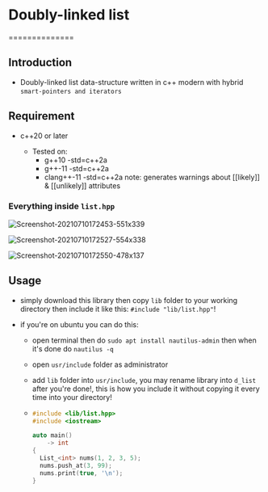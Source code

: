 # Doubly-linked list

==============

## Introduction

- Doubly-linked list data-structure written in c++ modern with hybrid `smart-pointers and iterators`

## Requirement

- c++20 or later

  - Tested on:
    - g++10 -std=c++2a
    - g++-11 -std=c++2a
    - clang++-11 -std=c++2a note: generates warnings about [[likely]] & [[unlikely]] attributes

### Everything inside `list.hpp`

![Screenshot-20210710172453-551x339](https://user-images.githubusercontent.com/62993724/125166373-12ba0880-e1a4-11eb-8c13-e3d34840db35.png)

![Screenshot-20210710172527-554x338](https://user-images.githubusercontent.com/62993724/125166393-1ea5ca80-e1a4-11eb-8635-9433893cd66b.png)

![Screenshot-20210710172550-478x137](https://user-images.githubusercontent.com/62993724/125166408-26fe0580-e1a4-11eb-8e21-0fe6ab503e18.png)

## Usage

- simply download this library then copy `lib` folder to your working directory then include it like this: `#include "lib/list.hpp"`!

- if you're on ubuntu you can do this:

  - open terminal then do `sudo apt install nautilus-admin` then when it's done do `nautilus -q`
  - open `usr/include` folder as administrator
  - add `lib` folder into `usr/include`, you may rename library into `d_list` after you're done!, this is how you include it without copying it every time into your directory!

  - ```cpp
    #include <lib/list.hpp>
    #include <iostream>

    auto main()
        -> int
    {
      List_<int> nums(1, 2, 3, 5);
      nums.push_at(3, 99);
      nums.print(true, '\n');
    }
    ```
